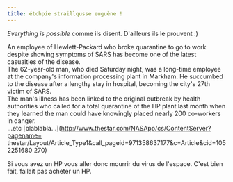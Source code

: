 ```yaml
---
title: étchpie straillqusse euguène !
---
```


_Everything is possible_ comme ils disent. D'ailleurs ils le prouvent :)

An employee of Hewlett-Packard who broke quarantine to go to work despite
showing symptoms of SARS has become one of the latest casualties of the
disease.  
The 62-year-old man, who died Saturday night, was a long-time employee at the
company's information processing plant in Markham. He succumbed to the disease
after a lengthy stay in hospital, becoming the city's 27th victim of SARS.  
The man's illness has been linked to the original outbreak by health
authorities who called for a total quarantine of the HP plant last month when
they learned the man could have knowingly placed nearly 200 co-workers in
danger.  
...etc [blablabla...](http://www.thestar.com/NASApp/cs/ContentServer?pagename=
thestar/Layout/Article_Type1&call_pageid=971358637177&c=Article&cid=1052251680
270)

Si vous avez un HP vous aller donc mourrir du virus de l'espace. C'est bien
fait, fallait pas acheter un HP.

